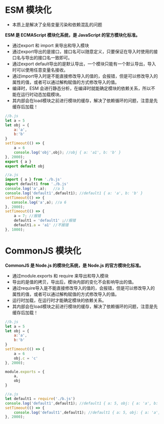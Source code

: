 # ESM 模块化
 - 本质上是解决了全局变量污染和依赖混乱的问题

**ESM 是 ECMAScript 模块化系统，是 JavaScript 的官方模块化标准。**

- 通过export 和 import 来导出和导入模块
- 通过export导出的是接口，接口名可以随意定义，只要保证在导入时使用的接口名与导出的接口名一致即可。
- 通过export default导出的是默认导出，一个模块只能有一个默认导出，导入时可以使用任意变量名接收。
- 通过import导入时是不能直接修改导入的值的，会报错，但是可以修改导入的属性的值，或者可以通过解构赋值的方式修改导入的值。
- 编译时，ESM 会进行静态分析，在编译时就能确定模块的依赖关系，所以不能在运行时动态加载模块。
- 其内部会在load模块之前进行模块的缓存，解决了依赖循环的问题，注意是先缓存后加载！

```js
//b.js
let a = 5
let obj = {
    a:'a',
    b:'b'
}
setTimeout(() => {
    a = 6
    console.log('obj',obj); //obj { a: 'a1', b: 'b' }
}, 2000);
export { a }
export default obj
```
```js
//a.js
import { a } from './b.js'
import default1 from './b.js'
console.log('a',a);   //a 5
console.log('default1',default1); //default1 { a: 'a', b: 'b' }
setTimeout(() => {
   console.log('a',a); //a 6
}, 2000);
setTimeout(() => {
    a = 7; //报错
    default1 = 'default1' ;//报错
    default1.a = 'a1' //不报错
}, 1000);
```

# CommonJS 模块化

**CommonJS 是 Node.js 的模块化系统，是 Node.js 的官方模块化标准。**

- 通过module.exports 和 require 来导出和导入模块
- 导出的是值的拷贝，导出后，模块内部的变化不会影响导出的值。
- 通过require导入是不能直接修改导入的值的，会报错，但是可以修改导入的属性的值，或者可以通过解构赋值的方式修改导入的值。
- 运行时加载，在运行时才能确定模块的依赖关系。
- 其内部会在load模块之前进行模块的缓存，解决了依赖循环的问题，注意是先缓存后加载！
```js
//b.js
let a = 5
let obj = {
    a:'a',
    b:'b'
}
setTimeout(() => {
    a = 6
    obj.c = 'c'
}, 2000);

module.exports = {
    a,
    obj
}
``` 
```js
//a.js
let default1 = require('./b.js')
console.log('default1',default1); //default1 { a: 5, obj: { a: 'a', b: 'b' } }
setTimeout(() => {
    console.log('default1',default1); //default1 { a: 5, obj: { a: 'a', b: 'b', c: 'c' } }
}, 2000);
```









